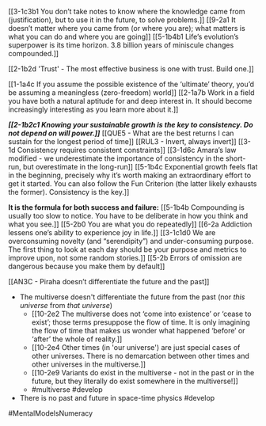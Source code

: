 [[3-1c3b1 You don’t take notes to know where the knowledge came from (justification), but to use it in the future, to solve problems.]]
[[9-2a1 It doesn’t matter where you came from (or where you are); what matters is what you can do and where you are going]]
[[5-1b4b1 Life’s evolution’s superpower is its time horizon. 3.8 billion years of miniscule changes compounded.]]


[[2-1b2d 'Trust' - The most effective business is one with trust. Build one.]]

[[1-1a4c If you assume the possible existence of the ‘ultimate’ theory, you’d be assuming a meaningless (zero-freedom) world]]
[[2-1a7b Work in a field you have both a natural aptitude for and deep interest in. It should become increasingly interesting as you learn more about it.]]

***[[2-1b2c1 Knowing your sustainable growth is the key to consistency. Do not depend on will power.]]***
	[[QUE5 - What are the best returns I can sustain for the longest period of time]]
		[[RUL3 - Invert, always invert]]
	[[3-1d Consistency requires consistent constraints]]
	[[3-1d6c Amara’s law modified - we underestimate the importance of consistency in the short-run, but overestimate in the long-run]]
	[[5-1b4c Exponential growth feels flat in the beginning, precisely why it’s worth making an extraordinary effort to get it started. You can also follow the Fun Criterion (the latter likely exhausts the former). Consistency is the key.]]

**It is the formula for both success and failure:**
[[5-1b4b Compounding is usually too slow to notice. You have to be deliberate in how you think and what you see.]]
[[5-2b0 You are what you do repeatedly]]
	[[6-2a Addiction lessens one’s ability to experience joy in life.]]
[[3-1c1d0 We are overconsuming novelty (and “serendipity”) and under-consuming purpose. The first thing to look at each day should be your purpose and metrics to improve upon, not some random stories.]]
[[5-2b Errors of omission are dangerous because you make them by default]]

[[AN3C - Piraha doesn’t differentiate the future and the past]]
- The multiverse doesn't differentiate the future from the past (nor *this universe* from *that universe*)
	- [[10-2e2 The multiverse does not ‘come into existence’ or ‘cease to exist’; those terms presuppose the flow of time. It is only imagining the flow of time that makes us wonder what happened ‘before’ or ‘after’ the whole of reality.]]
	- [[10-2e4 Other times (in 'our universe') are just special cases of other universes. There is no demarcation between other times and other universes in the multiverse.]]
	- [[10-2e9 Variants do exist in the multiverse - not in the past or in the future, but they literally do exist somewhere in the multiverse!]]
	- #multiverse #develop 
- There is no past and future in space-time physics #develop 

#MentalModelsNumeracy 